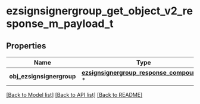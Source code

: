 # ezsignsignergroup_get_object_v2_response_m_payload_t

## Properties
Name | Type | Description | Notes
------------ | ------------- | ------------- | -------------
**obj_ezsignsignergroup** | [**ezsignsignergroup_response_compound_t**](ezsignsignergroup_response_compound.md) \* |  | 

[[Back to Model list]](../README.md#documentation-for-models) [[Back to API list]](../README.md#documentation-for-api-endpoints) [[Back to README]](../README.md)


